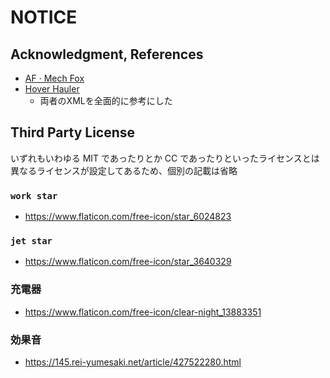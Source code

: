 # NOTICE

## Acknowledgment, References

- [AF · Mech Fox](https://steamcommunity.com/sharedfiles/filedetails/?id=3015998297)
- [Hover Hauler](https://steamcommunity.com/sharedfiles/filedetails/?id=3209529782)
  - 両者のXMLを全面的に参考にした

## Third Party License

いずれもいわゆる MIT であったりとか CC であったりといったライセンスとは異なるライセンスが設定してあるため、個別の記載は省略

### `work star`

- <https://www.flaticon.com/free-icon/star_6024823>

### `jet star`

- <https://www.flaticon.com/free-icon/star_3640329>

### 充電器

- <https://www.flaticon.com/free-icon/clear-night_13883351>

### 効果音

- <https://145.rei-yumesaki.net/article/427522280.html>
